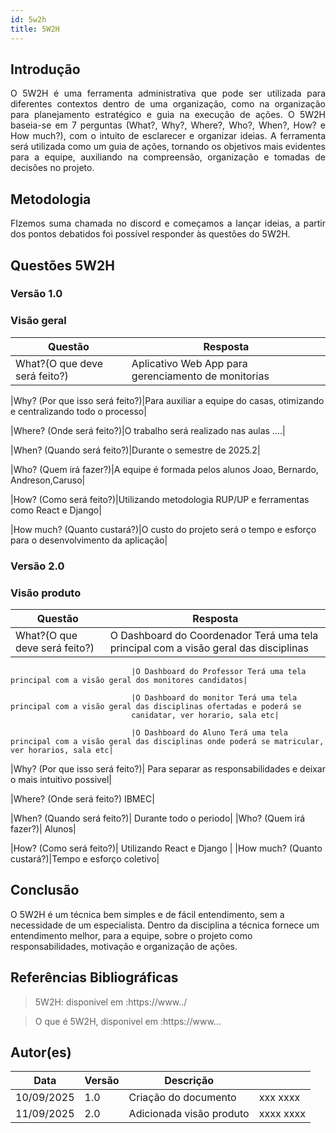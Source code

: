 ```yaml
---
id: 5w2h
title: 5W2H
---
```


## Introdução

<p align = "justify">
    O 5W2H é uma ferramenta administrativa  que pode ser utilizada para diferentes contextos dentro de uma organização, como na organização para planejamento estratégico e guia na execução de ações. O 5W2H baseia-se em 7 perguntas (What?, Why?, Where?, Who?, When?, How? e How much?), com o intuito de esclarecer e organizar ideias. A ferramenta será utilizada como um guia de ações, tornando os objetivos mais evidentes para a equipe, auxiliando na compreensão, organização e tomadas de decisões no projeto.
</p>

## Metodologia

<p align = "justify">
    FIzemos suma chamada no discord e começamos a lançar ideias, a partir dos pontos debatidos foi possível responder às questões do 5W2H.  
</p>


## Questões 5W2H

### Versão 1.0

### Visão geral

|Questão|Resposta|
|-------|--------|
|What?(O que deve será feito?)|Aplicativo Web App para gerenciamento de monitorias |

|Why? (Por que isso será feito?)|Para auxiliar a equipe do casas, otimizando e centralizando todo o processo|

|Where? (Onde será feito?)|O trabalho será realizado nas aulas ....|

|When? (Quando será feito?)|Durante o semestre de 2025.2|

|Who? (Quem irá fazer?)|A equipe é formada pelos alunos Joao, Bernardo, Andreson,Caruso|

|How? (Como será feito?)|Utilizando metodologia RUP/UP e ferramentas como React e Django|

|How much? (Quanto custará?)|O custo do projeto será o tempo e esforço para o desenvolvimento da aplicação|


### Versão 2.0

### Visão produto

|Questão|Resposta|
|-------|--------|
|What?(O que deve será feito?)|O Dashboard do Coordenador Terá uma tela principal com a visão geral das disciplinas | 

                               |O Dashboard do Professor Terá uma tela principal com a visão geral dos monitores candidatos|

                               |O Dashboard do monitor Terá uma tela principal com a visão geral das disciplinas ofertadas e poderá se 
                               canidatar, ver horario, sala etc|

                               |O Dashboard do Aluno Terá uma tela principal com a visão geral das disciplinas onde poderá se matricular, ver horarios, sala etc|



|Why? (Por que isso será feito?)| Para separar as responsabilidades e deixar o mais intuitivo possivel|

|Where? (Onde será feito?) IBMEC|

|When? (Quando será feito?)| Durante todo o periodo|
|Who? (Quem irá fazer?)| Alunos|

|How? (Como será feito?)| Utilizando React e Django 
|
|How much? (Quanto custará?)|Tempo e esforço coletivo|


## Conclusão

O 5W2H é um técnica bem simples e de fácil entendimento, sem a necessidade de um especialista. Dentro da disciplina a técnica fornece um entendimento melhor, para a equipe, sobre o projeto como responsabilidades, motivação e organização de ações.   
 
 
## Referências Bibliográficas
> 5W2H: disponivel em :https://www../

> O que é 5W2H, disponivel em :https://www...

## Autor(es)
| Data | Versão | Descrição |  |
| -- | -- | -- | -- |
| 10/09/2025 | 1.0 | Criação do documento | xxx xxxx | 
| 11/09/2025 | 2.0 | Adicionada visão produto | xxxx xxxx | 